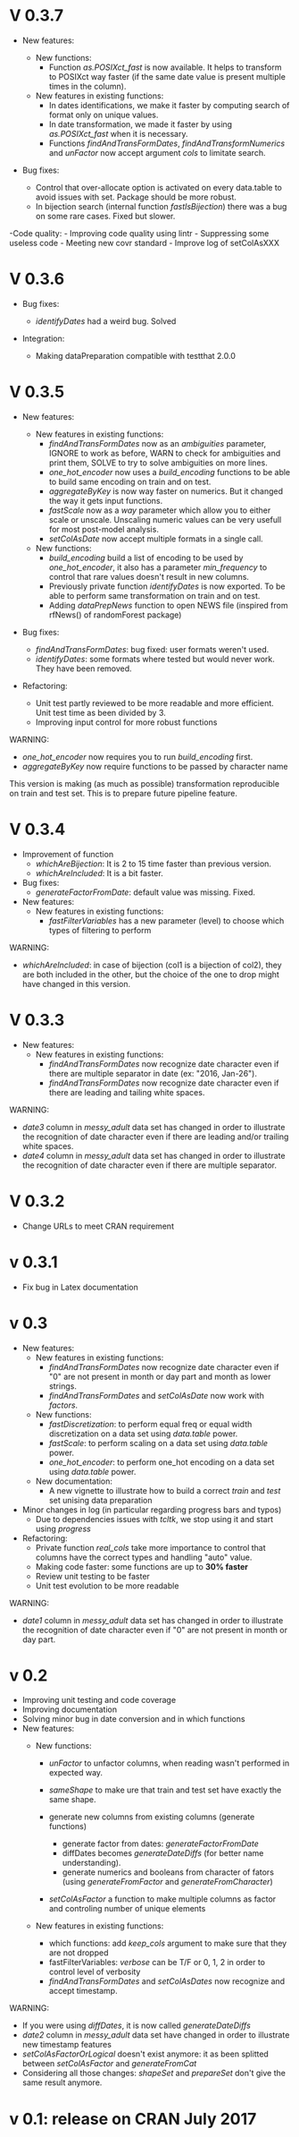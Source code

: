 V 0.3.7
=======
- New features:
	- New functions:
		- Function *as.POSIXct_fast* is now available. It helps to transform to POSIXct way faster (if the same date value is present multiple times in the column).
	- New features in existing functions:
		- In dates identifications, we make it faster by computing search of format only on unique values.
		- In date transformation, we made it faster by using *as.POSIXct_fast* when it is necessary.
		- Functions *findAndTransFormDates*, *findAndTransformNumerics* and *unFactor* now accept argument *cols* to limitate search.

- Bug fixes:
	- Control that over-allocate option is activated on every data.table to avoid issues with set. Package should be more robust.
	- In bijection search (internal function *fastIsBijection*) there was a bug on some rare cases. Fixed but slower.

-Code quality:
	- Improving code quality using lintr
	- Suppressing some useless code
	- Meeting new covr standard
	- Improve log of setColAsXXX

V 0.3.6
=======
- Bug fixes:
	- *identifyDates* had a weird bug. Solved
	
- Integration:
	- Making dataPreparation compatible with testthat 2.0.0
	
V 0.3.5
=======
- New features:
	- New features in existing functions:
		- *findAndTransFormDates* now as an *ambiguities* parameter, IGNORE to work as before, WARN to check for ambiguities and print them, SOLVE to try to solve ambiguities on more lines.
		- *one_hot_encoder* now uses a *build_encoding* functions to be able to build same encoding on train and on test.
		- *aggregateByKey* is now way faster on numerics. But it changed the way it gets input functions.
		- *fastScale* now as a *way* parameter which allow you to either scale or unscale. Unscaling numeric values can be very usefull for most post-model analysis.
		- *setColAsDate* now accept multiple formats in a single call.
	- New functions:
		- *build_encoding* build a list of encoding to be used by *one_hot_encoder*, it also has a parameter *min_frequency* to control that rare values doesn't result in new columns.
		- Previously private function *identifyDates* is now exported. To be able to perform same transformation on train and on test.
		- Adding *dataPrepNews* function to open NEWS file (inspired from rfNews() of randomForest package)
		
- Bug fixes:
	- *findAndTransFormDates*: bug fixed: user formats weren't used.
	- *identifyDates*: some formats where tested but would never work. They have been removed.
	
- Refactoring: 
	- Unit test partly reviewed to be more readable and more efficient. Unit test time as been divided by 3.
	- Improving input control for more robust functions
	
WARNING:
- *one_hot_encoder* now requires you to run *build_encoding* first.
- *aggregateByKey* now require functions to be passed by character name
		
This version is making (as much as possible) transformation reproducible on train and test set. This is to prepare future pipeline feature.

V 0.3.4
========
- Improvement of function 
	- *whichAreBijection*: It is 2 to 15 time faster than previous version.
	- *whichAreIncluded*: It is a bit faster.
- Bug fixes:
	- *generateFactorFromDate*: default value was missing. Fixed.
- New features:
	- New features in existing functions:
		- *fastFilterVariables* has a new parameter (level) to choose which types of filtering to perform
		
WARNING:
- *whichAreIncluded*: in case of bijection (col1 is a bijection of col2), they are both included in the other, but the choice of the one to drop might have changed in this version.

V 0.3.3
========
- New features:
	- New features in existing functions:
		- *findAndTransFormDates* now recognize date character even if there are multiple separator in date (ex: "2016, Jan-26").
		- *findAndTransFormDates* now recognize date character even if there are leading and tailing white spaces.
		
WARNING:
- *date3* column in *messy_adult* data set has changed in order to illustrate the recognition of date character even if there are leading and/or trailing white spaces.
- *date4* column in *messy_adult* data set has changed in order to illustrate the recognition of date character even if there are multiple separator.

V 0.3.2
========
- Change URLs to meet CRAN requirement

v 0.3.1
=======
- Fix bug in Latex documentation

v 0.3
=====
- New features:
	- New features in existing functions:
		- *findAndTransFormDates* now recognize date character even if "0" are not present in month or day part and month as lower strings.
		- *findAndTransFormDates* and *setColAsDate* now work with *factors*.
	- New functions:
		- *fastDiscretization*: to perform equal freq or equal width discretization on a data set using *data.table* power.
		- *fastScale*: to perform scaling on a data set using *data.table* power.
		- *one_hot_encoder*: to perform one_hot encoding on a data set using *data.table* power.
	- New documentation:
		- A new vignette to illustrate how to build a correct *train* and *test* set unising data preparation
- Minor changes in log (in particular regarding progress bars and typos)
	- Due to dependencies issues with *tcltk*, we stop using it and start using *progress*
- Refactoring: 
	- Private function *real_cols* take more importance to control that columns have the correct types and handling "auto" value.
	- Making code faster: some functions are up to **30% faster**
	- Review unit testing to be faster
	- Unit test evolution to be more readable

WARNING:
- *date1* column in *messy_adult* data set has changed in order to illustrate the recognition of date character even if "0" are not present in month or day part.


v 0.2
=====
- Improving unit testing and code coverage
- Improving documentation
- Solving minor bug in date conversion and in which functions
- New features: 
	- New functions:
		- *unFactor* to unfactor columns, when reading wasn't performed in expected way.
		- *sameShape* to make ure that train and test set have exactly the same shape.
		- generate new columns from existing columns (generate functions)
			- generate factor from dates: *generateFactorFromDate*
			- diffDates becomes *generateDateDiffs* (for better name understanding).
			- generate numerics and booleans from character of fators (using *generateFromFactor* and *generateFromCharacter*)
			
		- *setColAsFactor* a function to make multiple columns as factor and controling number of unique elements
		
	- New features in existing functions:	
		- which functions: add *keep_cols* argument to make sure that they are not dropped
		- fastFilterVariables: *verbose* can be T/F or 0, 1, 2 in order to control level of verbosity
		- *findAndTransFormDates* and *setColAsDates* now recognize and accept timestamp.

WARNING:
- If you were using *diffDates*, it is now called *generateDateDiffs*
- *date2* column in *messy_adult* data set have changed in order to illustrate new timestamp features
- *setColAsFactorOrLogical* doesn't exist anymore: it as been splitted between *setColAsFactor* and *generateFromCat*
- Considering all those changes: *shapeSet* and *prepareSet* don't give the same result anymore.


v 0.1: release on CRAN July 2017
================================